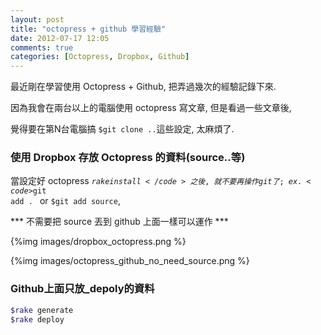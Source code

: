 ```yaml
---
layout: post
title: "octopress + github 學習經驗"
date: 2012-07-17 12:05
comments: true
categories: [Octopress, Dropbox, Github]
---
```


最近剛在學習使用 Octopress + Github, 把弄過幾次的經驗記錄下來.

因為我會在兩台以上的電腦使用 octopress 寫文章, 但是看過一些文章後,

覺得要在第N台電腦搞 <code>$git clone ..</code>這些設定, 太麻煩了.

### 使用 Dropbox 存放 Octopress 的資料(source..等) ###
當設定好 octopress <code>$rake install</code> 之後, 
就不要再操作 git 了; ex.<code>$git add . </code> or <code>$git add source</code>,

*** 不需要把 source 丟到 github 上面一樣可以運作 ***


{%img images/dropbox_octopress.png %}


{%img images/octopress_github_no_need_source.png %}

### Github上面只放_depoly的資料 ###

``` sh 每次要發佈只要
$rake generate
$rake deploy
```
